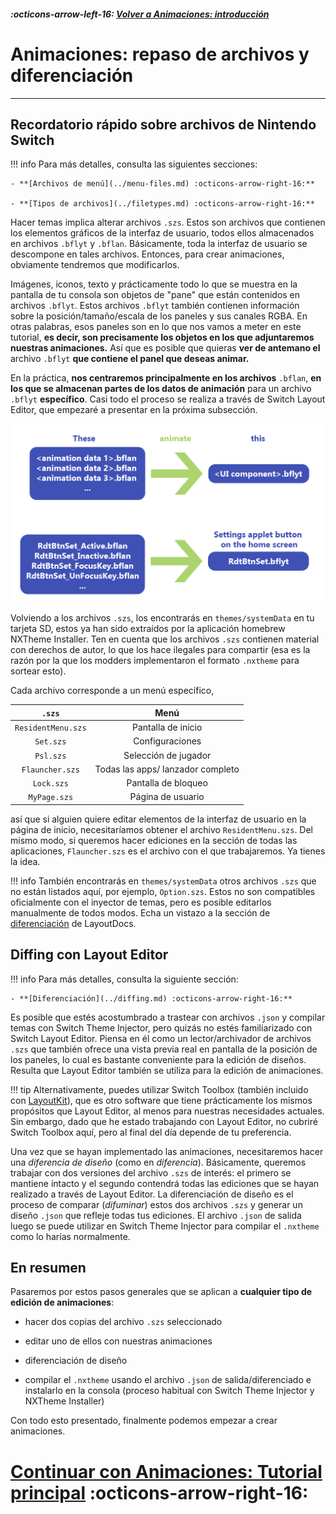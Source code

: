 ##### :octicons-arrow-left-16: [Volver a Animaciones: introducción](index.md)

# Animaciones: repaso de archivos y diferenciación
---

## Recordatorio rápido sobre archivos de Nintendo Switch

!!! info
    Para más detalles, consulta las siguientes secciones:
    
    - **[Archivos de menú](../menu-files.md) :octicons-arrow-right-16:**
    
    - **[Tipos de archivos](../filetypes.md) :octicons-arrow-right-16:**

Hacer temas implica alterar archivos `.szs`. Estos son archivos que contienen los elementos gráficos de la interfaz de usuario, todos ellos almacenados en archivos `.bflyt` y `.bflan`. Básicamente, toda la interfaz de usuario se descompone en tales archivos. Entonces, para crear animaciones, obviamente tendremos que modificarlos.

Imágenes, iconos, texto y prácticamente todo lo que se muestra en la pantalla de tu consola son objetos de "pane" que están contenidos en archivos `.bflyt`. Estos archivos `.bflyt` también contienen información sobre la posición/tamaño/escala de los paneles y sus canales RGBA. En otras palabras, esos paneles son en lo que nos vamos a meter en este tutorial, **es decir, son precisamente los objetos en los que adjuntaremos nuestras animaciones.** Así que es posible que quieras **ver de antemano el** archivo `.bflyt` **que contiene el panel que deseas animar.**

En la práctica, **nos centraremos principalmente en los archivos** `.bflan`, **en los que se almacenan partes de los datos de animación** para un archivo `.bflyt` **específico**. Casi todo el proceso se realiza a través de Switch Layout Editor, que empezaré a presentar en la próxima subsección.

![bflyt vs bflans](bflytvsbflans.png "bflyt vs bflans")

Volviendo a los archivos `.szs`, los encontrarás en `themes/systemData` en tu tarjeta SD, estos ya han sido extraídos por la aplicación homebrew NXTheme Installer. Ten en cuenta que los archivos `.szs` contienen material con derechos de autor, lo que los hace ilegales para compartir (esa es la razón por la que los modders implementaron el formato `.nxtheme` para sortear esto).

Cada archivo corresponde a un menú específico,

| `.szs`         | Menú                        |
|:--------------:|:---------------------------:|
| `ResidentMenu.szs` | Pantalla de inicio        |
| `Set.szs`         | Configuraciones            |
| `Psl.szs`         | Selección de jugador       |
| `Flauncher.szs`   | Todas las apps/ lanzador completo |
| `Lock.szs`        | Pantalla de bloqueo        |
| `MyPage.szs`      | Página de usuario          |

así que si alguien quiere editar elementos de la interfaz de usuario en la página de inicio, necesitaríamos obtener el archivo `ResidentMenu.szs`. Del mismo modo, si queremos hacer ediciones en la sección de todas las aplicaciones, `Flauncher.szs` es el archivo con el que trabajaremos. Ya tienes la idea.

!!! info
      También encontrarás en `themes/systemData` otros archivos `.szs` que no están listados aquí, por ejemplo, `Option.szs`.
      Estos no son compatibles oficialmente con el inyector de temas, pero es posible editarlos manualmente de todos modos. Echa un vistazo a la sección de [diferenciación](../diffing.md) de LayoutDocs.

## Diffing con Layout Editor

!!! info
    Para más detalles, consulta la siguiente sección:
    
    - **[Diferenciación](../diffing.md) :octicons-arrow-right-16:**

Es posible que estés acostumbrado a trastear con archivos `.json` y compilar temas con Switch Theme Injector, pero quizás no estés familiarizado con Switch Layout Editor. Piensa en él como un lector/archivador de archivos `.szs` que también ofrece una vista previa real en pantalla de la posición de los paneles, lo cual es bastante conveniente para la edición de diseños. Resulta que Layout Editor también se utiliza para la edición de animaciones.

!!! tip
      Alternativamente, puedes utilizar Switch Toolbox (también incluido con [LayoutKit](https://github.com/ThemezerNX/LayoutKit)), que es otro software que tiene prácticamente los mismos propósitos que Layout Editor, al menos para nuestras necesidades actuales. Sin embargo, dado que he estado trabajando con Layout Editor, no cubriré Switch Toolbox aquí, pero al final del día depende de tu preferencia.

Una vez que se hayan implementado las animaciones, necesitaremos hacer una *diferencia de diseño* (como en *diferencia*). Básicamente, queremos trabajar con dos versiones del archivo `.szs` de interés: el primero se mantiene intacto y el segundo contendrá todas las ediciones que se hayan realizado a través de Layout Editor. La diferenciación de diseño es el proceso de comparar (*difuminar*) estos dos archivos `.szs` y generar un diseño `.json` que refleje todas tus ediciones. El archivo `.json` de salida luego se puede utilizar en Switch Theme Injector para compilar el `.nxtheme` como lo harías normalmente.

## En resumen

Pasaremos por estos pasos generales que se aplican a **cualquier tipo de edición de animaciones**:

- hacer dos copias del archivo `.szs` seleccionado

- editar uno de ellos con nuestras animaciones

- diferenciación de diseño

- compilar el `.nxtheme` usando el archivo `.json` de salida/diferenciado e instalarlo en la consola (proceso habitual con Switch Theme Injector y NXTheme Installer)

Con todo esto presentado, finalmente podemos empezar a crear animaciones.

# [Continuar con Animaciones: Tutorial principal](main-tutorial.md) :octicons-arrow-right-16:
